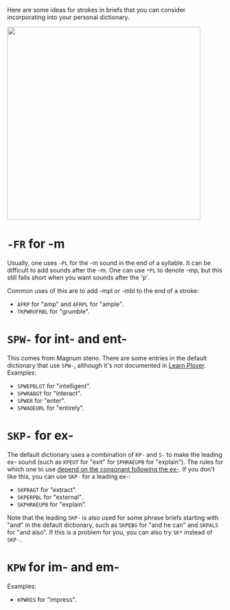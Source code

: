 Here are some ideas for strokes in briefs that you can consider incorporating into your personal dictionary.

<img src="http://stenoknight.com/plover/stenqwerty.png" width="450">

# `-FR` for -m

Usually, one uses `-PL` for the -m sound in the end of a syllable. It can be difficult to add sounds after the -m. One can use `*PL` to denote -mp, but this still falls short when you want sounds after the 'p'.

Common uses of this are to add -mpl or -mbl to the end of a stroke:

* `AFRP` for "amp" and `AFRPL` for "ample".
* `TKPWRUFRBL` for "grumble".

# `SPW-` for int- and ent-

This comes from Magnum steno. There are some entries in the default dictionary that use `SPW-`, although it's not documented in [Learn Plover]. Examples:

  [Learn Plover]: https://sites.google.com/site/ploverdoc/home

* `SPWEPBLGT` for "intelligent".
* `SPWRABGT` for "interact".
* `SPWER` for "enter".
* `SPWAOEURL` for "entirely".

# `SKP-` for ex-

The default dictionary uses a combination of `KP-` and `S-` to make the leading ex- sound (such as `KPEUT` for "exit" for `SPHRAEUPB` for "explain"). The rules for which one to use [depend on the consonant following the ex-](ex-rules). If you don't like this, you can use `SKP-` for a leading ex-:

  [ex-rules]: https://www.dropbox.com/s/fa7fch2eocubrde/Philadelphia%20Clinic.pdf?dl=0

* `SKPRAGT` for "extract".
* `SKPERPBL` for "external".
* `SKPHRAEUPB` for "explain".

Note that the leading `SKP-` is also used for some phrase briefs starting with "and" in the default dictionary, such as `SKPEBG` for "and he can" and `SKPALS` for "and also". If this is a problem for you, you can also try `SK*` instead of `SKP-`.

# `KPW` for im- and em-

Examples:

* `KPWRES` for "impress".